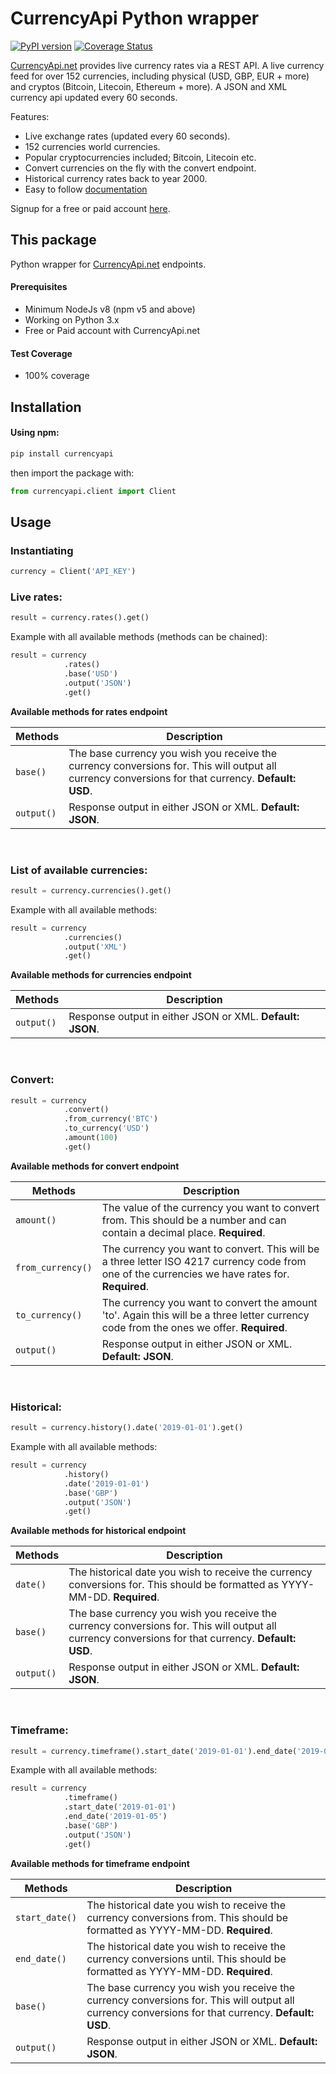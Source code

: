 # CurrencyApi Python wrapper 


[![PyPI version](https://badge.fury.io/py/currencyapi.svg)](https://pypi.org/project/currencyapi/) [![Coverage Status](https://coveralls.io/repos/github/houseofapis/currencyapi-python/badge.svg?branch=master)](https://coveralls.io/github/houseofapis/currencyapi-python?branch=master) 


<a href="https://currencyapi.net" title="CurrencyApi">CurrencyApi.net</a> provides live currency rates via a REST API. A live currency feed for over 152 currencies, including physical (USD, GBP, EUR + more) and cryptos (Bitcoin, Litecoin, Ethereum + more). A JSON and XML currency api updated every 60 seconds. 

Features:

- Live exchange rates (updated every 60 seconds).
- 152 currencies world currencies.
- Popular cryptocurrencies included; Bitcoin, Litecoin etc.
- Convert currencies on the fly with the convert endpoint.
- Historical currency rates back to year 2000.
- Easy to follow <a href="https://currencyapi.net/documentation" title="currency-api-documentation">documentation</a>

Signup for a free or paid account <a href="https://currencyapi.net/#pricing-sec" title="currency-api-pricing">here</a>.

## This package

Python wrapper for <a href="https://currencyapi.net" title="CurrencyApi">CurrencyApi.net</a> endpoints.

#### Prerequisites

- Minimum NodeJs v8 (npm v5 and above)
- Working on Python 3.x
- Free or Paid account with CurrencyApi.net

#### Test Coverage

- 100% coverage

## Installation

#### Using npm:

```bash
pip install currencyapi
```
then import the package with:

```python
from currencyapi.client import Client
```

## Usage

### Instantiating

```python
currency = Client('API_KEY')
```

### Live rates:

```python
result = currency.rates().get()
```

Example with all available methods (methods can be chained):
```python
result = currency
            .rates()
            .base('USD')
            .output('JSON')
            .get()
```
**Available methods for rates endpoint**

| Methods | Description |
| --- | --- |
| `base()` | The base currency you wish you receive the currency conversions for. This will output all currency conversions for that currency. **Default: USD**. |
| `output()` | Response output in either JSON or XML. **Default: JSON**. |

<br>

### List of available currencies:

```python
result = currency.currencies().get()
```

Example with all available methods:
```python
result = currency
            .currencies()
            .output('XML')
            .get()
```

**Available methods for currencies endpoint**

| Methods | Description |
| --- | --- |
| `output()` | Response output in either JSON or XML. **Default: JSON**. |

<br>

### Convert:

```python
result = currency
            .convert()
            .from_currency('BTC')
            .to_currency('USD')
            .amount(100)
            .get()
```

**Available methods for convert endpoint**

| Methods | Description |
| --- | --- |
| `amount()` | The value of the currency you want to convert from. This should be a number and can contain a decimal place. **Required**. |
| `from_currency()` | The currency you want to convert. This will be a three letter ISO 4217 currency code from one of the currencies we have rates for. **Required**. |
| `to_currency()` | The currency you want to convert the amount 'to'. Again this will be a three letter currency code from the ones we offer. **Required**. |
| `output()` | Response output in either JSON or XML. **Default: JSON**. |

<br>

### Historical:

```python
result = currency.history().date('2019-01-01').get()
```

Example with all available methods:

```python
result = currency
            .history()
            .date('2019-01-01')
            .base('GBP')
            .output('JSON')
            .get()
```

**Available methods for historical endpoint**

| Methods | Description |
| --- | --- |
| `date()` | The historical date you wish to receive the currency conversions for. This should be formatted as YYYY-MM-DD. **Required**. |
| `base()` | The base currency you wish you receive the currency conversions for. This will output all currency conversions for that currency. **Default: USD**. |
| `output()` | Response output in either JSON or XML. **Default: JSON**. |

<br>

### Timeframe:

```python
result = currency.timeframe().start_date('2019-01-01').end_date('2019-01-05').get()
```

Example with all available methods:

```python
result = currency
            .timeframe()
            .start_date('2019-01-01')
            .end_date('2019-01-05')
            .base('GBP')
            .output('JSON')
            .get()
```

**Available methods for timeframe endpoint**

| Methods | Description |
| --- | --- |
| `start_date()` | The historical date you wish to receive the currency conversions from. This should be formatted as YYYY-MM-DD. **Required**. |
| `end_date()` | The historical date you wish to receive the currency conversions until. This should be formatted as YYYY-MM-DD. **Required**. |
| `base()` | The base currency you wish you receive the currency conversions for. This will output all currency conversions for that currency. **Default: USD**. |
| `output()` | Response output in either JSON or XML. **Default: JSON**. |
